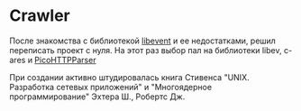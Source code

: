 # Сrawler

После знакомства с библиотекой [libevent] и ее недостатками, решил переписать проект с нуля.
На этот раз выбор пал на библиотеки libev, c-ares и [PicoHTTPParser]

При создании активно штудировалась книга Стивенса "UNIX. Разработка сетевых приложений" и "Многоядерное программирование" Эхтера Ш., Робертс Дж.


[libevent]: http://libevent.org
[PicoHTTPParser]: https://github.com/h2o/picohttpparser
